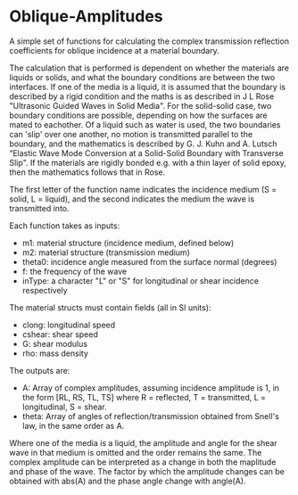 # Oblique-Amplitudes

A simple set of functions for calculating the complex transmission reflection coefficients for oblique incidence at a material boundary. 

The calculation that is performed is dependent on whether the materials are liquids or solids, and what the boundary conditions are between the two interfaces. If one of the media is a liquid, it is assumed that the boundary is described by a rigid condition and the maths is as described in J L Rose "Ultrasonic Guided Waves in Solid Media". For the solid-solid case, two boundary conditions are possible, depending on how the surfaces are mated to eachother. Of a liquid such as water is used, the two boundaries can 'slip' over one another, no motion is transmitted parallel to the boundary, and the mathematics is described by G. J. Kuhn and A. Lutsch “Elastic Wave Mode Conversion at a Solid-Solid Boundary with Transverse Slip". If the materials are rigidly bonded e.g. with a thin layer of solid epoxy, then the mathematics follows that in Rose.

The first letter of the function name indicates the incidence medium (S = solid, L = liquid), and the second indicates the medium the wave is transmitted into.

Each function takes as inputs:

- m1: material structure (incidence medium, defined below)
- m2: material structure (transmission medium)
- theta0: incidence angle measured from the surface normal (degrees)
- f: the frequency of the wave
- inType: a character "L" or "S" for longitudinal or shear incidence respectively

The material structs must contain fields (all in SI units):

- clong: longitudinal speed
- cshear: shear speed
- G: shear modulus
- rho: mass density

The outputs are:

- A: Array of complex amplitudes, assuming incidence amplitude is 1, in the form [RL, RS, TL, TS] where R = reflected, T = transmitted, L = longitudinal, S = shear. 
- theta: Array of angles of reflection/transmission obtained from Snell's law, in the same order as A.

Where one of the media is a liquid, the amplitude and angle for the shear wave in that medium is omitted and the order remains the same. The complex amplitude can be interpreted as a change in both the maplitude and phase of the wave. The factor by which the amplitude changes can be obtained with abs(A) and the phase angle change with angle(A).
